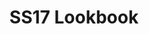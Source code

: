 ---
title: SS17 Lookbook
images:
- "/uploads/ss17/lookbook/helen-lawrence-ss17-lookbook-01.jpg"
- "/uploads/ss17/lookbook/helen-lawrence-ss17-lookbook-02.jpg"
- "/uploads/ss17/lookbook/helen-lawrence-ss17-lookbook-03.jpg"
- "/uploads/ss17/lookbook/helen-lawrence-ss17-lookbook-04.jpg"
- "/uploads/ss17/lookbook/helen-lawrence-ss17-lookbook-05.jpg"
- "/uploads/ss17/lookbook/helen-lawrence-ss17-lookbook-06.jpg"
- "/uploads/ss17/lookbook/helen-lawrence-ss17-lookbook-07.jpg"
- "/uploads/ss17/lookbook/helen-lawrence-ss17-lookbook-08.jpg"
- "/uploads/ss17/lookbook/helen-lawrence-ss17-lookbook-09.jpg"
- "/uploads/ss17/lookbook/helen-lawrence-ss17-lookbook-10.jpg"
- "/uploads/ss17/lookbook/helen-lawrence-ss17-lookbook-11.jpg"
- "/uploads/ss17/lookbook/helen-lawrence-ss17-lookbook-12.jpg"
- "/uploads/ss17/lookbook/helen-lawrence-ss17-lookbook-13.jpg"
layout: collection
---